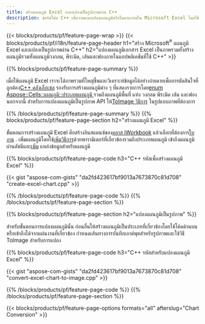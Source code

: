 ```yaml
---
title: สร้างแผนภูมิ Excel และแปลงเป็นรูปภาพผ่าน C++
description: ซอร์สโค้ด C++ เพื่อวาดและแปลงแผนภูมิหรือไดอะแกรมใน Microsoft Excel โดยใช้ C++ Library
---
```

{{< blocks/products/pf/feature-page-wrap >}}
{{< blocks/products/pf/i18n/feature-page-header h1="สร้าง Microsoft<sup>&reg;</sup> แผนภูมิ Excel และแปลงเป็นรูปภาพผ่าน C++" h2="แปลงแผนภูมิเอกสาร Excel เป็นภาพรวมทั้งสร้างแผนภูมิรวมทั้งแผนภูมิวงกลม, พีระมิด, เส้นและฟองภายในแอปพลิเคชันที่ใช้ C++" >}}

{{% blocks/products/pf/feature-page-summary %}}

 เมื่อใช้แผนภูมิ Excel เราจะได้ภาพรวมที่ใหญ่ขึ้นและวิเคราะห์ข้อมูลได้อย่างง่ายดายเพื่อการตัดสินใจที่ถูกต้อง[C++ คลังเอ็กเซล](/cells/th/cpp/) รองรับการสร้างแผนภูมิต่าง ๆ ที่แสดงรายการโดย[enum Aspose::Cells::แผนภูมิ::ประเภทแผนภูมิ
](https://reference.aspose.com/cells/cpp/namespace/aspose.cells.charts#a2f17e69bcefc754569019185d0621b70) รวมถึงแผนภูมิพื้นที่ แท่ง วงกลม พีระมิด เส้น และฟอง นอกจากนี้ สำหรับการแปลงแผนภูมิเป็นรูปภาพ API ให้[ToImage วิธีการ](https://reference.aspose.com/cells/cpp/class/aspose.cells.charts.i_sparkline#a28d76dd585c48366e1657f2982722ddb) ในรูปแบบภาพที่ต้องการ

{{% /blocks/products/pf/feature-page-summary %}}
{{% blocks/products/pf/feature-page-section h2="สร้างแผนภูมิ Excel" %}}

 ขั้นตอนการสร้างแผนภูมิ Excel คือสร้างอินสแตนซ์ของ[คลาส iWorkbook](https://reference.aspose.com/cells/cpp/class/aspose.cells.i_workbook) แล้วเลือกที่ต้องการ[ใบงาน](https://reference.aspose.com/cells/cpp/class/aspose.cells.i_worksheet_collection#a5574d624796043233420d0e0459ccc43) . เพิ่มแผนภูมิโดยใช้[เพิ่มวิธีการ](https://reference.aspose.com/cells/cpp/class/aspose.cells.charts.i_chart_collection#ab7e8cce835c251a4682605299a6aa068)ด้วยพารามิเตอร์ที่เกี่ยวข้องรวมถึงประเภทแผนภูมิ เข้าถึงแผนภูมิผ่านดัชนีและ[เพิ่ม](https://reference.aspose.com/cells/cpp/class/aspose.cells.charts.i_series_collection#a8f4dc4d883f32f65b1fb673e2aa7862f) แหล่งข้อมูลสำหรับแผนภูมิ

{{% blocks/products/pf/feature-page-code h3="C++ รหัสเพื่อสร้างแผนภูมิ Excel" %}}

{{< gist "aspose-com-gists" "da2fd423617bf9013a7673870c81d708" "create-excel-chart.cpp" >}}

{{% /blocks/products/pf/feature-page-code %}}
{{% /blocks/products/pf/feature-page-section %}}

{{% blocks/products/pf/feature-page-section h2="แปลงแผนภูมิเป็นรูปภาพ" %}}


สำหรับขั้นตอนการแปลงแผนภูมินั้น ก่อนอื่นให้สร้างแผนภูมิเป็นประเภทที่เกี่ยวข้องโดยใช้โค้ดด้านบนหรือเข้าถึงได้จากแผ่นงานที่เกี่ยวข้อง กำหนดเส้นทางการบันทึกเอาต์พุตสำหรับรูปภาพและใช้วิธี ToImage สำหรับการแปลง

 
{{% blocks/products/pf/feature-page-code h3="C++ รหัสสำหรับแปลงแผนภูมิ Excel" %}}

{{< gist "aspose-com-gists" "da2fd423617bf9013a7673870c81d708" "convert-excel-chart-to-image.cpp" >}}

{{% /blocks/products/pf/feature-page-code %}}
{{% /blocks/products/pf/feature-page-section %}}

{{< blocks/products/pf/feature-page-options formats="all" afterslug="Chart Conversion" >}}
